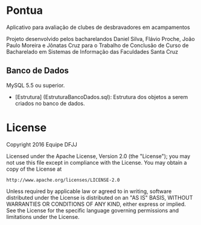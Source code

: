 # Pontua
Aplicativo para avaliação de clubes de desbravadores em acampamentos

Projeto desenvolvido pelos bacharelandos Daniel Silva, Flávio Proche, João Paulo Moreira e Jônatas Cruz para o Trabalho de Conclusão de Curso de Bacharelado em Sistemas de Informação das Faculdades Santa Cruz 

 
  
Banco de Dados
-----
MySQL 5.5 ou superior.

 - [Estrutura] (EstruturaBancoDados.sql): Estrutura dos objetos a serem criados no banco de dados.
   
    

 
License
=======
Copyright 2016 Equipe DFJJ

Licensed under the Apache License, Version 2.0 (the "License");
you may not use this file except in compliance with the License.
You may obtain a copy of the License at

    http://www.apache.org/licenses/LICENSE-2.0

Unless required by applicable law or agreed to in writing, software
distributed under the License is distributed on an "AS IS" BASIS,
WITHOUT WARRANTIES OR CONDITIONS OF ANY KIND, either express or implied.
See the License for the specific language governing permissions and
limitations under the License.

